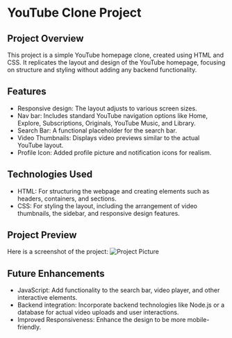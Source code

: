 # YouTube Clone Project
## Project Overview
This project is a simple YouTube homepage clone, created using HTML and CSS. It replicates the layout and design of the YouTube homepage, focusing on structure and styling without adding any backend functionality.
## Features
+ Responsive design: The layout adjusts to various screen sizes.
+ Nav bar: Includes standard YouTube navigation options like Home, Explore, Subscriptions, Originals, YouTube Music, and Library.
+ Search Bar: A functional placeholder for the search bar.
+ Video Thumbnails: Displays video previews similar to the actual YouTube layout.
+ Profile Icon: Added profile picture and notification icons for realism.
## Technologies Used
+ HTML: For structuring the webpage and creating elements such as headers, containers, and sections.
+ CSS: For styling the layout, including the arrangement of video thumbnails, the sidebar, and responsive design features.
## Project Preview
Here is a screenshot of the project:
![Project Picture](https://github.com/user-attachments/assets/d7a976a2-9af9-41b6-8dc6-d092f5967455)
## Future Enhancements
+ JavaScript: Add functionality to the search bar, video player, and other interactive elements.
+ Backend integration: Incorporate backend technologies like Node.js or a database for actual video uploads and user interactions.
+ Improved Responsiveness: Enhance the design to be more mobile-friendly.

